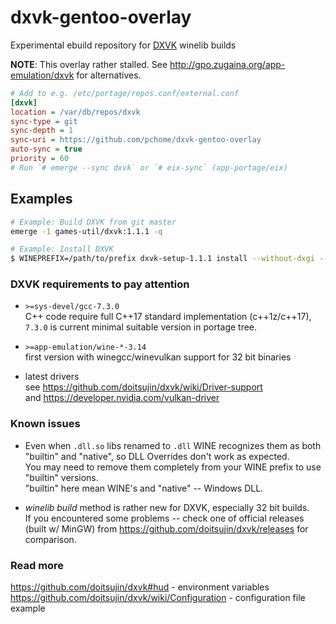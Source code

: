 # dxvk-gentoo-overlay
Experimental ebuild repository for [DXVK](https://github.com/doitsujin/dxvk) winelib builds

**NOTE**: This overlay rather stalled. See http://gpo.zugaina.org/app-emulation/dxvk for alternatives.

```ini
# Add to e.g. /etc/portage/repos.conf/external.conf
[dxvk]
location = /var/db/repos/dxvk
sync-type = git
sync-depth = 1
sync-uri = https://github.com/pchome/dxvk-gentoo-overlay
auto-sync = true
priority = 60
# Run `# emerge --sync dxvk` or `# eix-sync` (app-portage/eix)
```

## Examples
```sh
# Example: Build DXVK from git master
emerge -1 games-util/dxvk:1.1.1 -q

# Example: Install DXVK
$ WINEPREFIX=/path/to/prefix dxvk-setup-1.1.1 install --without-dxgi --symlink
```

### DXVK requirements to pay attention
* `>=sys-devel/gcc-7.3.0`<br>
  C++ code require full C++17 standard implementation (c++1z/c++17), `7.3.0` is current minimal suitable version in portage tree.
  
* `>=app-emulation/wine-*-3.14`<br>
  first version with winegcc/winevulkan support for 32 bit binaries
  
* latest drivers<br>
  see https://github.com/doitsujin/dxvk/wiki/Driver-support <br>
  and https://developer.nvidia.com/vulkan-driver


### Known issues
* Even when `.dll.so` libs renamed to `.dll` WINE recognizes them as both "builtin" and "native", so DLL Overrides don't work as expected.<br>
  You may need to remove them completely from your WINE prefix to use "builtin" versions.<br>
  "builtin" here mean WINE's and "native" -- Windows DLL.
  
* *winelib build* method is rather new for DXVK, especially 32 bit builds.<br>
  If you encountered some problems -- check one of official releases (built w/ MinGW) from https://github.com/doitsujin/dxvk/releases for comparison.

### Read more
https://github.com/doitsujin/dxvk#hud - environment variables<br>
https://github.com/doitsujin/dxvk/wiki/Configuration - configuration file example

